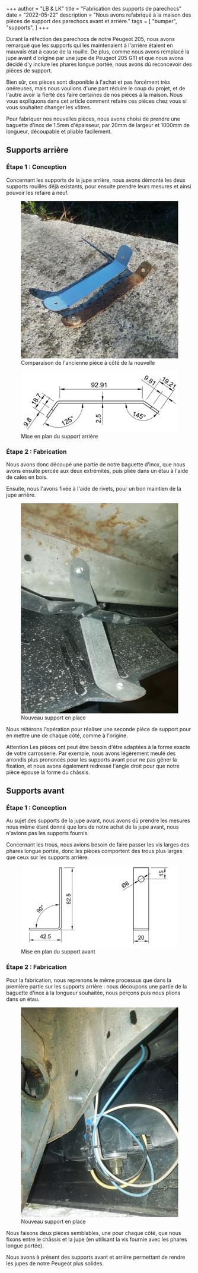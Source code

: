 +++
author = "LB & LK"
title = "Fabrication des supports de parechocs"
date = "2022-05-22"
description = "Nous avons refabriqué à la maison des pièces de support des parechocs avant et arrière."
tags = [
    "bumper",
    "supports",
]
+++

Durant la réfection des parechocs de notre Peugeot 205, nous avons remarqué que les supports qui les maintenaient à l'arrière étaient en mauvais état à cause de la rouille. De plus, comme nous avons remplacé la jupe avant d'origine par une jupe de Peugeot 205 GTI et que nous avons décidé d'y inclure les phares longue portée, nous avons dû reconcevoir des pièces de support.

Bien sûr, ces pièces sont disponible à l'achat et pas forcément très onéreuses, mais nous voulions d'une part réduire le coup du projet, et de l'autre avoir la fierté des faire certaines de nos pièces à la maison. Nous vous expliquons dans cet article comment refaire ces pièces chez vous si vous souhaitez changer les vôtres.

Pour fabriquer nos nouvelles pièces, nous avons choisi de prendre une baguette d'inox de 1.5mm d'épaisseur, par 20mm de largeur et 1000mm de longueur, découpable et pliable facilement.

## Supports arrière
### Étape 1 : Conception

Concernant les supports de la jupe arrière, nous avons démonté les deux supports rouillés déjà existants, pour ensuite prendre leurs mesures et ainsi pouvoir les refaire à neuf.

<figure>
    <img loading="lazy" class="image-article" src="/images/bumper-supports/support-arriere-comparaison.png" alt="Comparaison ancienne nouvelle">
    <figcaption class="figure-caption">Comparaison de l'ancienne pièce à côté de la nouvelle</figcaption>
</figure>

<figure>
    <img loading="lazy" class="image-article" src="/images/bumper-supports/mep-arr.png" alt="Mise en plan fixation arrière">
    <figcaption class="figure-caption">Mise en plan du support arrière</figcaption>
</figure>

### Étape 2 : Fabrication
Nous avons donc découpé une partie de notre baguette d'inox, que nous avons ensuite percée aux deux extrémités, puis pliée dans un étau à l'aide de cales en bois.

Ensuite, nous l'avons fixée à l'aide de rivets, pour un bon maintien de la jupe arrière.
<figure>
    <img loading="lazy" class="image-article" src="/images/bumper-supports/support-arriere.jpg" alt="Nouveau support arrière en place">
    <figcaption class="figure-caption">Nouveau support en place</figcaption>
</figure>

Nous réitérons l'opération pour réaliser une seconde pièce de support pour en mettre une de chaque côté, comme à l'origine.

<span class="badge yellow">Attention</span> Les pièces ont peut être besoin d'être adaptées à la forme exacte de votre carrosserie. Par exemple, nous avons légèrement meulé des arrondis plus prononcés pour les supports avant pour ne pas gêner la fixation, et nous avons également redressé l'angle droit pour que notre pièce épouse la forme du châssis.

## Supports avant
### Étape 1 : Conception

Au sujet des supports de la jupe avant, nous avons dû prendre les mesures nous même étant donné que lors de notre achat de la jupe avant, nous n'avions pas les supports fournis.

Concernant les trous, nous avions besoin de faire passer les vis larges des phares longue portée, donc les pièces comportent des trous plus larges que ceux sur les supports arrière.

<figure>
    <img loading="lazy" class="image-article" src="/images/bumper-supports/mep-av.png" alt="Mise en plan fixation avant">
    <figcaption class="figure-caption">Mise en plan du support avant</figcaption>
</figure>

### Étape 2 : Fabrication
Pour la fabrication, nous reprenons le même processus que dans la première partie sur les supports arrière : nous découpons une partie de la baguette d'inox à la longueur souhaitée, nous perçons puis nous plions dans un étau.

<figure>
    <img loading="lazy" class="image-article" src="/images/bumper-supports/support-avant.jpg" alt="Nouveau support avant en place">
    <figcaption class="figure-caption">Nouveau support en place</figcaption>
</figure>

Nous faisons deux pièces semblables, une pour chaque côté, que nous fixons entre le châssis et la jupe (en utilisant la vis fournie avec les phares longue portée).

Nous avons à présent des supports avant et arrière permettant de rendre les jupes de notre Peugeot plus solides.